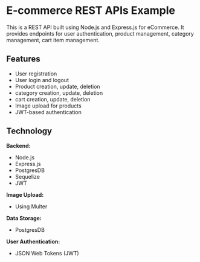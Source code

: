 # E-commerce REST APIs Example

This is a REST API built using Node.js and Express.js for eCommerce. It provides endpoints for user authentication, product management, category management, cart item management.

## Features

- User registration
- User login and logout
- Product creation, update, deletion
- category creation, update, deletion
- cart creation, update, deletion
- Image upload for products
- JWT-based authentication

## Technology
**Backend:**
- Node.js
- Express.js
- PostgresDB
- Sequelize
- JWT

  
**Image Upload:** 
- Using Multer

**Data Storage:** 
- PostgresDB

**User Authentication:**
- JSON Web Tokens (JWT)
